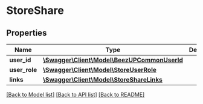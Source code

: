 # StoreShare

## Properties
Name | Type | Description | Notes
------------ | ------------- | ------------- | -------------
**user_id** | [**\Swagger\Client\Model\BeezUPCommonUserId**](BeezUPCommonUserId.md) |  | 
**user_role** | [**\Swagger\Client\Model\StoreUserRole**](StoreUserRole.md) |  | 
**links** | [**\Swagger\Client\Model\StoreShareLinks**](StoreShareLinks.md) |  | [optional] 

[[Back to Model list]](../README.md#documentation-for-models) [[Back to API list]](../README.md#documentation-for-api-endpoints) [[Back to README]](../README.md)


